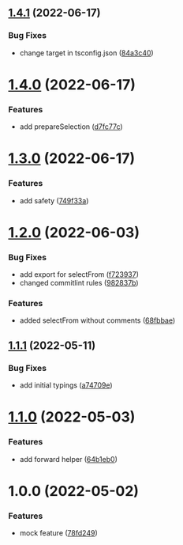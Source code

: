 ## [1.4.1](https://github.com/rn2r/safe-selectors/compare/v1.4.0...v1.4.1) (2022-06-17)


### Bug Fixes

* change target in tsconfig.json ([84a3c40](https://github.com/rn2r/safe-selectors/commit/84a3c4099b29eaa3200e5e2b2e236beb7f9a57c8))

# [1.4.0](https://github.com/rn2r/safe-selectors/compare/v1.3.0...v1.4.0) (2022-06-17)


### Features

* add prepareSelection ([d7fc77c](https://github.com/rn2r/safe-selectors/commit/d7fc77cb7a5969982caeaae3095d5a917b19964a))

# [1.3.0](https://github.com/rn2r/safe-selectors/compare/v1.2.0...v1.3.0) (2022-06-17)


### Features

* add safety ([749f33a](https://github.com/rn2r/safe-selectors/commit/749f33a88a11e4f2c7836893b88c39ae6cde32d6))

# [1.2.0](https://github.com/rn2r/safe-selectors/compare/v1.1.1...v1.2.0) (2022-06-03)


### Bug Fixes

* add export for selectFrom ([f723937](https://github.com/rn2r/safe-selectors/commit/f723937829ab1c14e9d5d33c21a8633540d01cb7))
* changed commitlint rules ([982837b](https://github.com/rn2r/safe-selectors/commit/982837ba7bd2e915d9caffa688bb3e2410b15925))


### Features

* added selectFrom without comments ([68fbbae](https://github.com/rn2r/safe-selectors/commit/68fbbae67a94a859f7b82836eaebe7c004fb2bca))

## [1.1.1](https://github.com/rn2r/safe-selectors/compare/v1.1.0...v1.1.1) (2022-05-11)


### Bug Fixes

* add initial typings ([a74709e](https://github.com/rn2r/safe-selectors/commit/a74709e490ae2208e216a4bde3d99854ad11e458))

# [1.1.0](https://github.com/rn2r/safe-selectors/compare/v1.0.0...v1.1.0) (2022-05-03)


### Features

* add forward helper ([64b1eb0](https://github.com/rn2r/safe-selectors/commit/64b1eb099267000ccaa9fa3c31b077d9b9d4981a))

# 1.0.0 (2022-05-02)


### Features

* mock feature ([78fd249](https://github.com/rn2r/safe-selectors/commit/78fd249d7486a51844aea0ae7dc09a05960038a6))
